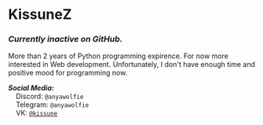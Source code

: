 # KissuneZ
### *Currently inactive on GitHub.*

More than 2 years of Python programming expirence. For now more interested in Web development.
Unfortunately, I don't have enough time and positive mood for programming now.

***Social Media:***
<br>&nbsp;&nbsp;&nbsp;&nbsp;Discord: `@anyawolfie`
<br>&nbsp;&nbsp;&nbsp;&nbsp;Telegram: `@anyawolfie`
<br>&nbsp;&nbsp;&nbsp;&nbsp;VK: [`@kissune`](https://vk.com/kissune)
